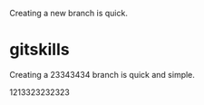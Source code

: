 Creating a new branch is quick.
# gitskills
Creating a 23343434 branch is quick and simple.

1213323232323

